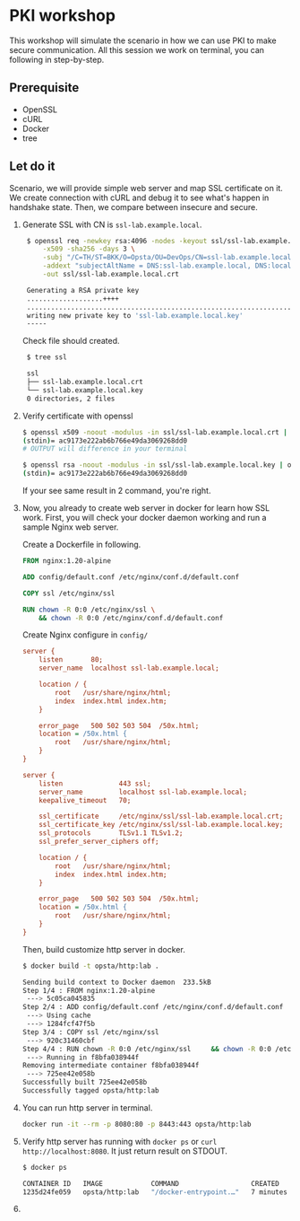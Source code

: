 # PKI workshop

This workshop will simulate the scenario in how we can use PKI to make secure communication. All this session we work on terminal, you can following in step-by-step.

## Prerequisite

- OpenSSL
- cURL
- Docker
- tree

## Let do it

Scenario, we will provide simple web server and map SSL certificate on it. We create connection with cURL and debug it to see what's happen in handshake state. Then, we compare between insecure and secure.  

1. Generate SSL with CN is `ssl-lab.example.local`.

   ```bash
    $ openssl req -newkey rsa:4096 -nodes -keyout ssl/ssl-lab.example.local.key \
        -x509 -sha256 -days 3 \
        -subj "/C=TH/ST=BKK/O=Opsta/OU=DevOps/CN=ssl-lab.example.local" \
        -addext "subjectAltName = DNS:ssl-lab.example.local, DNS:localhost, DNS:127.0.0.1" \
        -out ssl/ssl-lab.example.local.crt

    Generating a RSA private key
    ...................++++
    ..............................................................................++++
    writing new private key to 'ssl-lab.example.local.key'
    -----
   ```

   Check file should created.

   ```bash
    $ tree ssl

    ssl
    ├── ssl-lab.example.local.crt
    └── ssl-lab.example.local.key
    0 directories, 2 files
   ```

2. Verify certificate with openssl

    ```bash
    $ openssl x509 -noout -modulus -in ssl/ssl-lab.example.local.crt | openssl md5
    (stdin)= ac9173e222ab6b766e49da3069268dd0
    # OUTPUT will difference in your terminal

    $ openssl rsa -noout -modulus -in ssl/ssl-lab.example.local.key | openssl md5
    (stdin)= ac9173e222ab6b766e49da3069268dd0
    ```

    If your see same result in 2 command, you're right.

3. Now, you already to create web server in docker for learn how SSL work. First, you will check your docker daemon working and run a sample Nginx web server.

    Create a Dockerfile in following.

    ```Dockerfile
    FROM nginx:1.20-alpine

    ADD config/default.conf /etc/nginx/conf.d/default.conf
 
    COPY ssl /etc/nginx/ssl
 
    RUN chown -R 0:0 /etc/nginx/ssl \
        && chown -R 0:0 /etc/nginx/conf.d/default.conf
    ```

    Create Nginx configure in `config/`

    ```ini
    server {
        listen       80;
        server_name  localhost ssl-lab.example.local;
 
        location / {
            root   /usr/share/nginx/html;
            index  index.html index.htm;
        }
 
        error_page   500 502 503 504  /50x.html;
        location = /50x.html {
            root   /usr/share/nginx/html;
        }
    }
 
    server {
        listen              443 ssl;
        server_name         localhost ssl-lab.example.local;
        keepalive_timeout   70;
 
        ssl_certificate     /etc/nginx/ssl/ssl-lab.example.local.crt;
        ssl_certificate_key /etc/nginx/ssl/ssl-lab.example.local.key;
        ssl_protocols       TLSv1.1 TLSv1.2;
        ssl_prefer_server_ciphers off;
 
        location / {
            root   /usr/share/nginx/html;
            index  index.html index.htm;
        }
 
        error_page   500 502 503 504  /50x.html;
        location = /50x.html {
            root   /usr/share/nginx/html;
        }
    }
    ```

    Then, build customize http server in docker.

    ```bash
    $ docker build -t opsta/http:lab .

    Sending build context to Docker daemon  233.5kB
    Step 1/4 : FROM nginx:1.20-alpine
     ---> 5c05ca045835
    Step 2/4 : ADD config/default.conf /etc/nginx/conf.d/default.conf
     ---> Using cache
     ---> 1284fcf47f5b
    Step 3/4 : COPY ssl /etc/nginx/ssl
     ---> 920c31460cbf
    Step 4/4 : RUN chown -R 0:0 /etc/nginx/ssl     && chown -R 0:0 /etc/nginx/conf.d/default.conf
     ---> Running in f8bfa038944f
    Removing intermediate container f8bfa038944f
     ---> 725ee42e058b
    Successfully built 725ee42e058b
    Successfully tagged opsta/http:lab
    ```

4. You can run http server in terminal.

    ```bash
    docker run -it --rm -p 8080:80 -p 8443:443 opsta/http:lab
    ```

5. Verify http server has running with `docker ps` or `curl http://localhost:8080`. It just return result on STDOUT.

    ```bash
    $ docker ps

    CONTAINER ID   IMAGE            COMMAND                  CREATED         STATUS         PORTS                                                                            NAMES
    1235d24fe059   opsta/http:lab   "/docker-entrypoint.…"   7 minutes ago   Up 7 minutes   0.0.0.0:8080->80/tcp, :::8080->80/tcp, 0.0.0.0:8443->443/tcp, :::8443->443/tcp   relaxed_montalcini
    ```

6. 